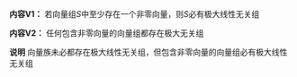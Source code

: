 **内容V1：**
若向量组$S$中至少存在一个非零向量，则$S$必有极大线性无关组

**内容V2：**
任何包含非零向量的向量组都存在极大无关组

**说明**
向量族未必都存在极大线性无关组，但包含非零向量的向量组必有极大线性无关组
